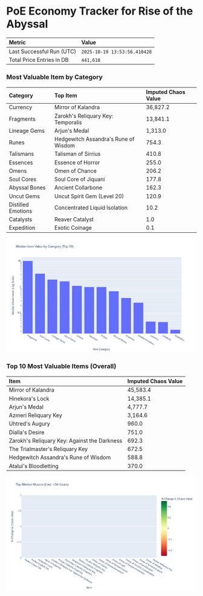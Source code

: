 # PoE Economy Tracker for Rise of the Abyssal

<!-- START_MAINTENANCE -->
| Metric | Value |
|:---|:---|
| Last Successful Run (UTC) | `2025-10-19 13:53:56.410428` |
| Total Price Entries in DB | `441,618` |

<!-- END_MAINTENANCE -->

<!-- START_DATAFRAME_DEBUG -->
<!-- END_DATAFRAME_DEBUG -->

<!-- START_CATEGORY_ANALYSIS -->
### Most Valuable Item by Category
| Category | Top Item | Imputed Chaos Value |
| :--- | :--- | :--- |
| Currency | Mirror of Kalandra | 36,827.2 |
| Fragments | Zarokh's Reliquary Key: Temporalis | 13,841.1 |
| Lineage Gems | Arjun's Medal | 1,313.0 |
| Runes | Hedgewitch Assandra's Rune of Wisdom | 754.3 |
| Talismans | Talisman of Sirrius | 410.8 |
| Essences | Essence of Horror | 255.0 |
| Omens | Omen of Chance | 206.2 |
| Soul Cores | Soul Core of Jiquani | 177.8 |
| Abyssal Bones | Ancient Collarbone | 162.3 |
| Uncut Gems | Uncut Spirit Gem (Level 20) | 120.9 |
| Distilled Emotions | Concentrated Liquid Isolation | 10.2 |
| Catalysts | Reaver Catalyst | 1.0 |
| Expedition | Exotic Coinage | 0.1 |


![Category Analysis Chart](charts/category_analysis.png)
<!-- END_ANALYSIS -->

<!-- START_ANALYSIS -->
### Top 10 Most Valuable Items (Overall)
| Item | Imputed Chaos Value |
| :--- | :--- |
| Mirror of Kalandra | 45,583.4 |
| Hinekora's Lock | 14,385.1 |
| Arjun's Medal | 4,777.7 |
| Azmeri Reliquary Key | 3,164.6 |
| Uhtred's Augury | 960.0 |
| Dialla's Desire | 751.0 |
| Zarokh's Reliquary Key: Against the Darkness | 692.3 |
| The Trialmaster's Reliquary Key | 672.5 |
| Hedgewitch Assandra's Rune of Wisdom | 588.8 |
| Atalui's Bloodletting | 370.0 |


![Market Movers Chart](charts/market_movers.png)
<!-- END_ANALYSIS -->
